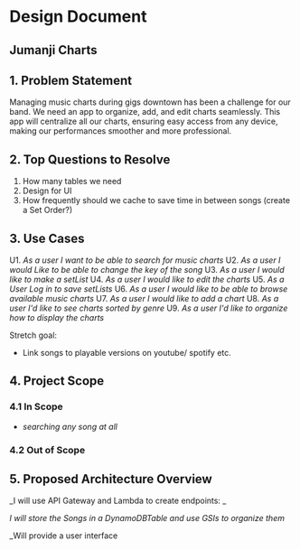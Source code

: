 # Design Document

## Jumanji Charts

## 1. Problem Statement

Managing music charts during gigs downtown has been a challenge for our band. We need an app to organize, add, and edit charts seamlessly. This app will centralize all our charts, ensuring easy access from any device, making our performances smoother and more professional. 

## 2. Top Questions to Resolve 

1. How many tables we need 
2. Design for UI
3. How frequently should we cache to  save time in between songs (create a Set Order?)

## 3. Use Cases

U1. _As a user I want to be able to search for music charts_
U2. _As a user I would Like to be able to change the key of the song_
U3. _As a user I would like to make a setList_
U4. _As a user I would like to edit the charts_
U5. _As a User Log in to save setLists_
U6. _As a user I would like to be able to browse available music charts_
U7. _As a user I would like to add a chart_
U8. _As a user I'd like to see charts sorted by genre_
U9. _As a user I'd like to organize how to display the charts_

Stretch goal:
- Link songs to playable versions on youtube/ spotify etc.

## 4. Project Scope

### 4.1 In Scope

- _searching any song at all_

### 4.2 Out of Scope

## 5. Proposed Architecture Overview

_I will use API Gateway and Lambda to create endpoints: _

_I will store the Songs in a DynamoDBTable and use GSIs to organize them_

_Will provide a user interface 